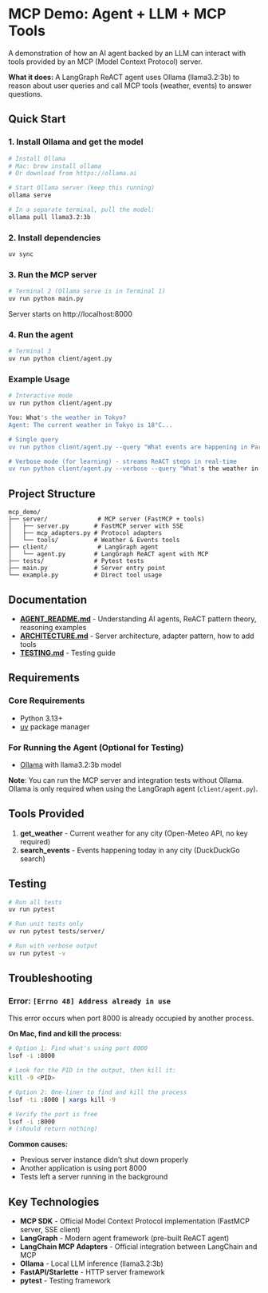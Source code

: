 # MCP Demo: Agent + LLM + MCP Tools

A demonstration of how an AI agent backed by an LLM can interact with tools provided by an MCP (Model Context Protocol) server.

**What it does:** A LangGraph ReACT agent uses Ollama (llama3.2:3b) to reason about user queries and call MCP tools (weather, events) to answer questions.

## Quick Start

### 1. Install Ollama and get the model

```bash
# Install Ollama
# Mac: brew install ollama
# Or download from https://ollama.ai

# Start Ollama server (keep this running)
ollama serve

# In a separate terminal, pull the model:
ollama pull llama3.2:3b
```

### 2. Install dependencies

```bash
uv sync
```

### 3. Run the MCP server

```bash
# Terminal 2 (Ollama serve is in Terminal 1)
uv run python main.py
```

Server starts on http://localhost:8000

### 4. Run the agent

```bash
# Terminal 3
uv run python client/agent.py
```

### Example Usage

```bash
# Interactive mode
uv run python client/agent.py

You: What's the weather in Tokyo?
Agent: The current weather in Tokyo is 18°C...

# Single query
uv run python client/agent.py --query "What events are happening in Paris today?"

# Verbose mode (for learning) - streams ReACT steps in real-time
uv run python client/agent.py --verbose --query "What's the weather in Berlin?"
```

## Project Structure

```
mcp_demo/
├── server/              # MCP server (FastMCP + tools)
│   ├── server.py       # FastMCP server with SSE
│   ├── mcp_adapters.py # Protocol adapters
│   └── tools/          # Weather & Events tools
├── client/              # LangGraph agent
│   └── agent.py        # LangGraph ReACT agent with MCP
├── tests/              # Pytest tests
├── main.py             # Server entry point
└── example.py          # Direct tool usage
```

## Documentation

- **[AGENT_README.md](AGENT_README.md)** - Understanding AI agents, ReACT pattern theory, reasoning examples
- **[ARCHITECTURE.md](ARCHITECTURE.md)** - Server architecture, adapter pattern, how to add tools
- **[TESTING.md](TESTING.md)** - Testing guide

## Requirements

### Core Requirements
- Python 3.13+
- [uv](https://github.com/astral-sh/uv) package manager

### For Running the Agent (Optional for Testing)
- [Ollama](https://ollama.ai) with llama3.2:3b model

**Note**: You can run the MCP server and integration tests without Ollama. Ollama is only required when using the LangGraph agent (`client/agent.py`).

## Tools Provided

1. **get_weather** - Current weather for any city (Open-Meteo API, no key required)
2. **search_events** - Events happening today in any city (DuckDuckGo search)

## Testing

```bash
# Run all tests
uv run pytest

# Run unit tests only
uv run pytest tests/server/

# Run with verbose output
uv run pytest -v
```

## Troubleshooting

### Error: `[Errno 48] Address already in use`

This error occurs when port 8000 is already occupied by another process.

**On Mac, find and kill the process:**

```bash
# Option 1: Find what's using port 8000
lsof -i :8000

# Look for the PID in the output, then kill it:
kill -9 <PID>

# Option 2: One-liner to find and kill the process
lsof -ti :8000 | xargs kill -9

# Verify the port is free
lsof -i :8000
# (should return nothing)
```

**Common causes:**
- Previous server instance didn't shut down properly
- Another application is using port 8000
- Tests left a server running in the background

## Key Technologies

- **MCP SDK** - Official Model Context Protocol implementation (FastMCP server, SSE client)
- **LangGraph** - Modern agent framework (pre-built ReACT agent)
- **LangChain MCP Adapters** - Official integration between LangChain and MCP
- **Ollama** - Local LLM inference (llama3.2:3b)
- **FastAPI/Starlette** - HTTP server framework
- **pytest** - Testing framework
